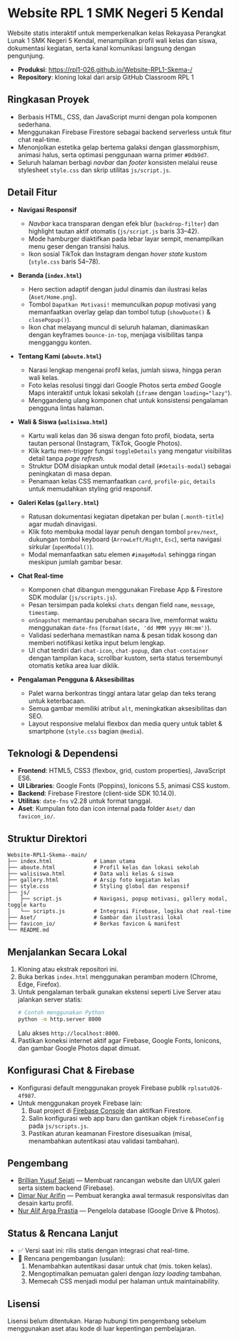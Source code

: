 # Website RPL 1 SMK Negeri 5 Kendal

Website statis interaktif untuk memperkenalkan kelas Rekayasa Perangkat Lunak 1 SMK Negeri 5 Kendal, menampilkan profil wali kelas dan siswa, dokumentasi kegiatan, serta kanal komunikasi langsung dengan pengunjung.

- **Produksi**: https://rpl1-026.github.io/Website-RPL1-Skema-/
- **Repository**: kloning lokal dari arsip GitHub Classroom RPL 1

## Ringkasan Proyek
- Berbasis HTML, CSS, dan JavaScript murni dengan pola komponen sederhana.
- Menggunakan Firebase Firestore sebagai backend serverless untuk fitur chat real-time.
- Menonjolkan estetika gelap bertema galaksi dengan glassmorphism, animasi halus, serta optimasi penggunaan warna primer `#0db9d7`.
- Seluruh halaman berbagi _navbar_ dan _footer_ konsisten melalui reuse stylesheet `style.css` dan skrip utilitas `js/script.js`.

## Detail Fitur
- **Navigasi Responsif**
  - _Navbar_ kaca transparan dengan efek blur (`backdrop-filter`) dan highlight tautan aktif otomatis (`js/script.js` baris 33–42).
  - Mode hamburger diaktifkan pada lebar layar sempit, menampilkan menu geser dengan transisi halus.
  - Ikon sosial TikTok dan Instagram dengan _hover state_ kustom (`style.css` baris 54–78).

- **Beranda (`index.html`)**
  - Hero section adaptif dengan judul dinamis dan ilustrasi kelas (`Aset/Home.png`).
  - Tombol `Dapatkan Motivasi!` memunculkan _popup_ motivasi yang memanfaatkan overlay gelap dan tombol tutup (`showQuote()` & `closePopup()`).
  - Ikon chat melayang muncul di seluruh halaman, dianimasikan dengan keyframes `bounce-in-top`, menjaga visibilitas tanpa mengganggu konten.

- **Tentang Kami (`aboute.html`)**
  - Narasi lengkap mengenai profil kelas, jumlah siswa, hingga peran wali kelas.
  - Foto kelas resolusi tinggi dari Google Photos serta _embed_ Google Maps interaktif untuk lokasi sekolah (`iframe` dengan `loading="lazy"`).
  - Menggandeng ulang komponen chat untuk konsistensi pengalaman pengguna lintas halaman.

- **Wali & Siswa (`walisiswa.html`)**
  - Kartu wali kelas dan 36 siswa dengan foto profil, biodata, serta tautan personal (Instagram, TikTok, Google Photos).
  - Klik kartu men-trigger fungsi `toggleDetails` yang mengatur visibilitas detail tanpa _page refresh_.
  - Struktur DOM disiapkan untuk modal detail (`#details-modal`) sebagai peningkatan di masa depan.
  - Penamaan kelas CSS memanfaatkan `card`, `profile-pic`, `details` untuk memudahkan styling grid responsif.

- **Galeri Kelas (`gallery.html`)**
  - Ratusan dokumentasi kegiatan dipetakan per bulan (`.month-title`) agar mudah dinavigasi.
  - Klik foto membuka modal layar penuh dengan tombol `prev/next`, dukungan tombol keyboard (`ArrowLeft/Right`, `Esc`), serta navigasi sirkular (`openModal()`).
  - Modal memanfaatkan satu elemen `#imageModal` sehingga ringan meskipun jumlah gambar besar.

- **Chat Real-time**
  - Komponen chat dibangun menggunakan Firebase App & Firestore SDK modular (`js/scripts.js`).
  - Pesan tersimpan pada koleksi `chats` dengan field `name`, `message`, `timestamp`.
  - `onSnapshot` memantau perubahan secara live, memformat waktu menggunakan `date-fns` (`format(date, 'dd MMM yyyy HH:mm')`).
  - Validasi sederhana memastikan nama & pesan tidak kosong dan memberi notifikasi ketika input belum lengkap.
  - UI chat terdiri dari `chat-icon`, `chat-popup`, dan `chat-container` dengan tampilan kaca, scrollbar kustom, serta status tersembunyi otomatis ketika area luar diklik.

- **Pengalaman Pengguna & Aksesibilitas**
  - Palet warna berkontras tinggi antara latar gelap dan teks terang untuk keterbacaan.
  - Semua gambar memiliki atribut `alt`, meningkatkan aksesibilitas dan SEO.
  - Layout responsive melalui flexbox dan media query untuk tablet & smartphone (`style.css` bagian `@media`).

## Teknologi & Dependensi
- **Frontend**: HTML5, CSS3 (flexbox, grid, custom properties), JavaScript ES6.
- **UI Libraries**: Google Fonts (Poppins), Ionicons 5.5, animasi CSS kustom.
- **Backend**: Firebase Firestore (client-side SDK 10.14.0).
- **Utilitas**: `date-fns` v2.28 untuk format tanggal.
- **Aset**: Kumpulan foto dan icon internal pada folder `Aset/` dan `favicon_io/`.

## Struktur Direktori
```
Website-RPL1-Skema--main/
├── index.html             # Laman utama
├── aboute.html            # Profil kelas dan lokasi sekolah
├── walisiswa.html         # Data wali kelas & siswa
├── gallery.html           # Arsip foto kegiatan kelas
├── style.css              # Styling global dan responsif
├── js/
│   ├── script.js          # Navigasi, popup motivasi, gallery modal, toggle kartu
│   └── scripts.js         # Integrasi Firebase, logika chat real-time
├── Aset/                  # Gambar dan ilustrasi lokal
├── favicon_io/            # Berkas favicon & manifest
└── README.md
```

## Menjalankan Secara Lokal
1. Kloning atau ekstrak repositori ini.
2. Buka berkas `index.html` menggunakan peramban modern (Chrome, Edge, Firefox).
3. Untuk pengalaman terbaik gunakan ekstensi seperti Live Server atau jalankan server statis:
   ```bash
   # Contoh menggunakan Python
   python -m http.server 8000
   ```
   Lalu akses `http://localhost:8000`.
4. Pastikan koneksi internet aktif agar Firebase, Google Fonts, Ionicons, dan gambar Google Photos dapat dimuat.

## Konfigurasi Chat & Firebase
- Konfigurasi default menggunakan proyek Firebase publik `rplsatu026-4f987`.
- Untuk menggunakan proyek Firebase lain:
  1. Buat project di [Firebase Console](https://console.firebase.google.com/) dan aktifkan Firestore.
  2. Salin konfigurasi web app baru dan gantikan objek `firebaseConfig` pada `js/scripts.js`.
  3. Pastikan aturan keamanan Firestore disesuaikan (misal, menambahkan autentikasi atau validasi tambahan).

## Pengembang
- [Brillian Yusuf Sejati](https://github.com/bys2007) — Membuat rancangan website dan UI/UX galeri serta sistem backend (Firebase).
- [Dimar Nur Arifin](https://github.com/dim-na) — Pembuat kerangka awal termasuk responsivitas dan desain kartu profil.
- [Nur Alif Arga Prastia](https://github.com/arga998) — Pengelola database (Google Drive & Photos).

## Status & Rencana Lanjut
- ✅ Versi saat ini: rilis statis dengan integrasi chat real-time.
- 🔄 Rencana pengembangan (usulan):
  1. Menambahkan autentikasi dasar untuk chat (mis. token kelas).
  2. Mengoptimalkan pemuatan galeri dengan _lazy loading_ tambahan.
  3. Memecah CSS menjadi modul per halaman untuk maintainability.

## Lisensi
Lisensi belum ditentukan. Harap hubungi tim pengembang sebelum menggunakan aset atau kode di luar kepentingan pembelajaran.
